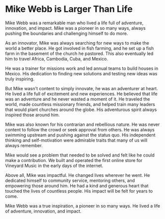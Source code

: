 # Mike Webb is Larger Than Life


Mike Webb was a remarkable man who lived a life full of adventure, innovation, and impact. Mike was
a pioneer in so many ways, always pushing the boundaries and challenging himself to do more.

As an innovator, Mike was always searching for new ways to make the world a better place. He got
involved in fish farming, and he set up a fish farm in the basement of the church he pastored. This
also eventually led him to travel Africa, Cambodia, Cuba, and Mexico. 

He was a trainer for missions work and led annual teams to build houses
in Mexico. His dedication to finding new solutions and testing new ideas was truly inspiring.


But Mike wasn't content to simply innovate, he was an adventurer at heart. He lived a life full of
excitement and new experiences. He believed that life was an adventure and he never wasted a moment
of it. He traveled the world, made countless missionary friends, and helped train many leaders that
would plant churches around the globe. His adventurous spirit always inspired those around him.

Mike was also known for his contrarian and rebellious nature. He was never content to follow the
crowd or seek approval from others. He was always swimming upstream and pushing against the status
quo. His independent thinking and self-motivation were admirable traits that many of us will always
remember.

Mike would see a  problem that needed to be solved and felt like he could make a contribution. We
built and operated the first online store for Vineyard Music in the early days of the internet. 

Above all, Mike was impactful. He changed lives wherever he went. He dedicated himself to community
service, mentoring others, and empowering those around him. He had a kind and generous heart that
touched the lives of countless people. His impact will be felt for years to come.

Mike Webb was a true inspiration, a pioneer in so many ways. He lived a life of adventure,
innovation, and impact. 

